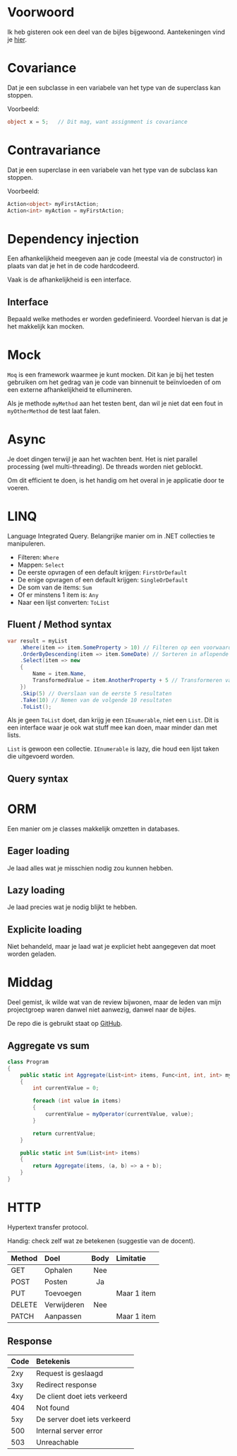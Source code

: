 # Voorwoord
Ik heb gisteren ook een deel van de bijles bijgewoond. Aantekeningen vind je [hier](./Bijles%206-12-2023.md).

# Covariance
Dat je een subclasse in een variabele van het type van de superclass kan stoppen.

Voorbeeld:
```cs
object x = 5;   // Dit mag, want assignment is covariance
```

# Contravariance
Dat je een superclase in een variabele van het type van de subclass kan stoppen.

Voorbeeld:
```cs
Action<object> myFirstAction;
Action<int> myAction = myFirstAction;
```

# Dependency injection
Een afhankelijkheid meegeven aan je code (meestal via de constructor) in plaats van dat je het in de code hardcodeerd.

Vaak is de afhankelijkheid is een interface.

## Interface
Bepaald welke methodes er worden gedefinieerd. Voordeel hiervan is dat je het makkelijk kan mocken.

# Mock
`Moq` is een framework waarmee je kunt mocken. Dit kan je bij het testen gebruiken om het gedrag van je code van binnenuit te beïnvloeden of om een externe afhankelijkheid te ellumineren.

Als je methode `myMethod` aan het testen bent, dan wil je niet dat een fout in `myOtherMethod` de test laat falen.

# Async
Je doet dingen terwijl je aan het wachten bent. Het is niet parallel processing (wel multi-threading). De threads worden niet geblockt.

Om dit efficient te doen, is het handig om het overal in je applicatie door te voeren.

# LINQ
Language Integrated Query. Belangrijke manier om in .NET collecties te manipuleren.

- Filteren: `Where`
- Mappen: `Select`
- De eerste opvragen of een default krijgen: `FirstOrDefault`
- De enige opvragen of een default krijgen: `SingleOrDefault`
- De som van de items: `Sum`
- Of er minstens 1 item is: `Any`
- Naar een lijst converten: `ToList`

## Fluent / Method syntax
```cs
var result = myList
    .Where(item => item.SomeProperty > 10) // Filteren op een voorwaarde
    .OrderByDescending(item => item.SomeDate) // Sorteren in aflopende volgorde op basis van een datumveld
    .Select(item => new
    {
        Name = item.Name,
        TransformedValue = item.AnotherProperty + 5 // Transformeren van gegevens
    })
    .Skip(5) // Overslaan van de eerste 5 resultaten
    .Take(10) // Nemen van de volgende 10 resultaten
    .ToList();
```

Als je geen `ToList` doet, dan krijg je een `IEnumerable`, niet een `List`. Dit is een interface waar je ook wat stuff mee kan doen, maar minder dan met lists.

`List` is gewoon een collectie. `IEnumerable` is lazy, die houd een lijst taken die uitgevoerd worden.

## Query syntax

# ORM
Een manier om je classes makkelijk omzetten in databases.

## Eager loading
Je laad alles wat je misschien nodig zou kunnen hebben.

## Lazy loading
Je laad precies wat je nodig blijkt te hebben.

## Explicite loading
Niet behandeld, maar je laad wat je expliciet hebt aangegeven dat moet worden geladen.

# Middag
Deel gemist, ik wilde wat van de review bijwonen, maar de leden van mijn projectgroep waren danwel niet aanwezig, danwel naar de bijles.

De repo die is gebruikt staat op [GitHub](https://www.github.com/evdboom/HHS_CSharp_React).

## Aggregate vs sum
```cs
class Program
{
    public static int Aggregate(List<int> items, Func<int, int, int> myOperator)
    {
        int currentValue = 0;

        foreach (int value in items)
        {
            currentValue = myOperator(currentValue, value);
        }

        return currentValue;
    }

    public static int Sum(List<int> items)
    {
        return Aggregate(items, (a, b) => a + b);
    }
}
```

# HTTP
Hypertext transfer protocol.

Handig: check zelf wat ze betekenen (suggestie van de docent).

| Method | Doel        | Body | Limitatie
|:-------|:------------|:----:|:---------
| GET    | Ophalen     | Nee  |
| POST   | Posten      | Ja   |
| PUT    | Toevoegen   |      | Maar 1 item
| DELETE | Verwijderen | Nee  |
| PATCH  | Aanpassen   |      | Maar 1 item

## Response
| Code | Betekenis
|:-----|:---------
| 2xy  | Request is geslaagd
| 3xy  | Redirect response
| 4xy  | De client doet iets verkeerd
| 404  | Not found
| 5xy  | De server doet iets verkeerd
| 500  | Internal server error
| 503  | Unreachable
